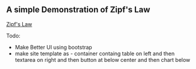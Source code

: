 ## A simple Demonstration of Zipf's Law

[Zipf's Law](https://en.wikipedia.org/wiki/Zipf%27s_law)

Todo:
- Make Better UI using bootstrap
- make site template as - container containg table on left and then textarea on right and then button at below center and then chart below